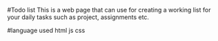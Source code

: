 #Todo list 
This is a web page that can use for creating a working list for your daily tasks such as project, assignments etc.

#language used 
html 
js
css
